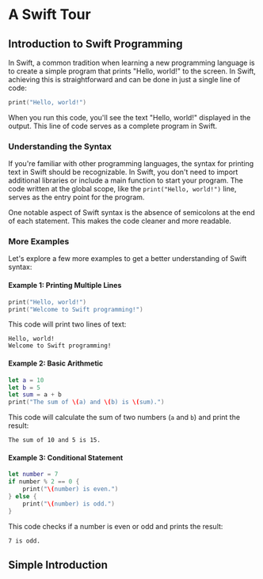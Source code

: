 # A Swift Tour


## Introduction to Swift Programming

In Swift, a common tradition when learning a new programming language is to create a simple program that prints "Hello, world!" to the screen. In Swift, achieving this is straightforward and can be done in just a single line of code:

```swift
print("Hello, world!")
```

When you run this code, you'll see the text "Hello, world!" displayed in the output. This line of code serves as a complete program in Swift.

### Understanding the Syntax

If you're familiar with other programming languages, the syntax for printing text in Swift should be recognizable. In Swift, you don't need to import additional libraries or include a main function to start your program. The code written at the global scope, like the `print("Hello, world!")` line, serves as the entry point for the program.

One notable aspect of Swift syntax is the absence of semicolons at the end of each statement. This makes the code cleaner and more readable.

### More Examples

Let's explore a few more examples to get a better understanding of Swift syntax:

#### Example 1: Printing Multiple Lines

```swift
print("Hello, world!")
print("Welcome to Swift programming!")
```

This code will print two lines of text:

```output
Hello, world!
Welcome to Swift programming!
```

#### Example 2: Basic Arithmetic

```swift
let a = 10
let b = 5
let sum = a + b
print("The sum of \(a) and \(b) is \(sum).")
```

This code will calculate the sum of two numbers (`a` and `b`) and print the result:

```output
The sum of 10 and 5 is 15.
```

#### Example 3: Conditional Statement

```swift
let number = 7
if number % 2 == 0 {
    print("\(number) is even.")
} else {
    print("\(number) is odd.")
}
```

This code checks if a number is even or odd and prints the result:
```output
7 is odd.
```

## Simple Introduction